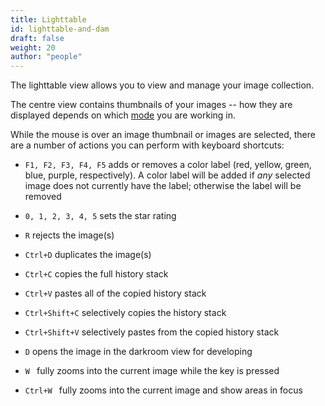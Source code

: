 ```yaml
---
title: Lighttable
id: lighttable-and-dam
draft: false
weight: 20
author: "people"
---
```



The lighttable view allows you to view and manage your image collection.

The centre view contains thumbnails of your images -- how they are displayed depends on which [mode](./lighttable-modes/_index.md) you are working in.

While the mouse is over an image thumbnail or images are selected, there are a number of actions you can perform with keyboard shortcuts:

- `F1, F2, F3, F4, F5` adds or removes a color label (red, yellow, green, blue, purple, respectively). A color label will be added if _any_ selected image does not currently have the label; otherwise the label will be removed

- `0, 1, 2, 3, 4, 5` sets the star rating

- `R` rejects the image(s)

- `Ctrl+D` duplicates the image(s)

- `Ctrl+C` copies the full history stack

- `Ctrl+V` pastes all of the copied history stack

- `Ctrl+Shift+C` selectively copies the history stack

- `Ctrl+Shift+V` selectively pastes from the copied history stack

- `D` opens the image in the darkroom view for developing

- `W ` fully zooms into the current image while the key is pressed

- `Ctrl+W ` fully zooms into the current image and show areas in focus
